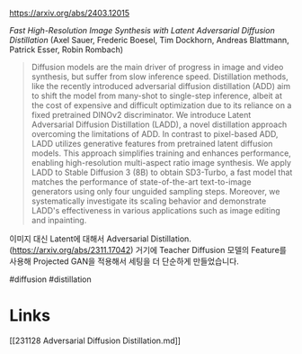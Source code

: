 https://arxiv.org/abs/2403.12015

*Fast High-Resolution Image Synthesis with Latent Adversarial Diffusion Distillation* (Axel Sauer, Frederic Boesel, Tim Dockhorn, Andreas Blattmann, Patrick Esser, Robin Rombach)

> Diffusion models are the main driver of progress in image and video synthesis, but suffer from slow inference speed. Distillation methods, like the recently introduced adversarial diffusion distillation (ADD) aim to shift the model from many-shot to single-step inference, albeit at the cost of expensive and difficult optimization due to its reliance on a fixed pretrained DINOv2 discriminator. We introduce Latent Adversarial Diffusion Distillation (LADD), a novel distillation approach overcoming the limitations of ADD. In contrast to pixel-based ADD, LADD utilizes generative features from pretrained latent diffusion models. This approach simplifies training and enhances performance, enabling high-resolution multi-aspect ratio image synthesis. We apply LADD to Stable Diffusion 3 (8B) to obtain SD3-Turbo, a fast model that matches the performance of state-of-the-art text-to-image generators using only four unguided sampling steps. Moreover, we systematically investigate its scaling behavior and demonstrate LADD's effectiveness in various applications such as image editing and inpainting.

이미지 대신 Latent에 대해서 Adversarial Distillation. (https://arxiv.org/abs/2311.17042) 거기에 Teacher Diffusion 모델의 Feature를 사용해 Projected GAN을 적용해서 세팅을 더 단순하게 만들었습니다.

#diffusion #distillation

# Links

[[231128 Adversarial Diffusion Distillation.md]]